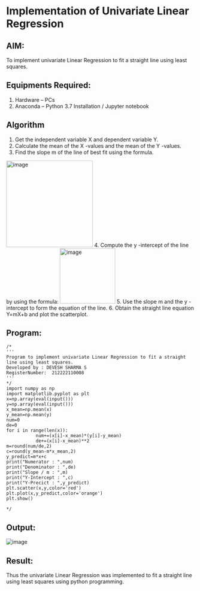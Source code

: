 # Implementation of Univariate Linear Regression
## AIM:
To implement univariate Linear Regression to fit a straight line using least squares.

## Equipments Required:
1. Hardware – PCs
2. Anaconda – Python 3.7 Installation / Jupyter notebook

## Algorithm
1. Get the independent variable X and dependent variable Y.
2. Calculate the mean of the X -values and the mean of the Y -values.
3. Find the slope m of the line of best fit using the formula. 
<img width="231" alt="image" src="https://user-images.githubusercontent.com/93026020/192078527-b3b5ee3e-992f-46c4-865b-3b7ce4ac54ad.png">
4. Compute the y -intercept of the line by using the formula:
<img width="148" alt="image" src="https://user-images.githubusercontent.com/93026020/192078545-79d70b90-7e9d-4b85-9f8b-9d7548a4c5a4.png">
5. Use the slope m and the y -intercept to form the equation of the line.
6. Obtain the straight line equation Y=mX+b and plot the scatterplot.

## Program:
```
/*
'''
Program to implement univariate Linear Regression to fit a straight line using least squares.
Developed by : DEVESH SHARMA S
RegisterNumber:  212222110008
'''
*/
import numpy as np
import matplotlib.pyplot as plt
x=np.array(eval(input()))
y=np.array(eval(input()))
x_mean=np.mean(x)
y_mean=np.mean(y) 
num=0
de=0
for i in range(len(x)):
           num+=(x[i]-x_mean)*(y[i]-y_mean)
           de+=(x[i]-x_mean)**2 
m=round(num/de,2)
c=round(y_mean-m*x_mean,2)
y_predict=m*x+c
print("Numerator : ",num)
print("Denominator : ",de)
print("Slope / m : ",m)
print("Y-Intercept : ",c)
print("Y-Precict : ",y_predict)
plt.scatter(x,y,color='red')
plt.plot(x,y_predict,color='orange') 
plt.show() 
 
*/
```

## Output:
![image](https://github.com/devesh-s1/Find-the-best-fit-line-using-Least-Squares-Method/assets/121490523/e39c15a7-adce-4ffd-af6e-5327bb262682)


## Result:
Thus the univariate Linear Regression was implemented to fit a straight line using least squares using python programming.
